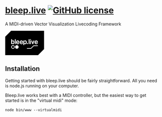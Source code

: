 # [bleep.live](https://bleep.live) [![GitHub license](https://img.shields.io/badge/license-GPL-blue.svg)](https://github.com/alek/bleep/blob/master/LICENSE) 
A MIDI-driven Vector Visualization Livecoding Framework

![alt text](https://raw.githubusercontent.com/alek/bleep/master/bleep.jpg)

## Installation

Getting started with bleep.live should be fairly straightforward. All you need is node.js running on your computer. 

Bleep.live works best with a MIDI controller, but the easiest way to get started is in the "virtual midi" mode:

```
node bin/www --virtualmidi
```
